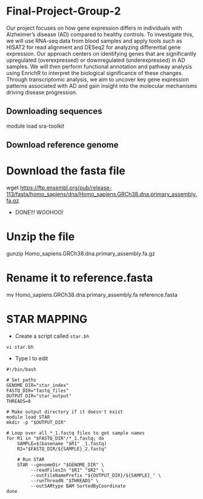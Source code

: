 # Final-Project-Group-2

Our project focuses on how gene expression differs in individuals with Alzheimer’s disease (AD) compared to healthy controls. To investigate this, we will use RNA-seq data from blood samples and apply tools such as HISAT2 for read alignment and DESeq2 for analyzing differential gene expression. Our approach centers on identifying genes that are significantly upregulated (overexpressed) or downregulated (underexpressed) in AD samples. We will then perform functional annotation and pathway analysis using EnrichR to interpret the biological significance of these changes. Through transcriptomic analysis, we aim to uncover key gene expression patterns associated with AD and gain insight into the molecular mechanisms driving disease progression.

## Downloading sequences
module load sra-toolkit


## Download reference genome
# Download the fasta file
wget https://ftp.ensembl.org/pub/release-113/fasta/homo_sapiens/dna/Homo_sapiens.GRCh38.dna.primary_assembly.fa.gz
- DONE!!! WOOHOO!

# Unzip the file
gunzip Homo_sapiens.GRCh38.dna.primary_assembly.fa.gz

# Rename it to reference.fasta
mv Homo_sapiens.GRCh38.dna.primary_assembly.fa reference.fasta

# STAR MAPPING
- Create a script called `star.bh`
```
vi star.bh
```
- Type I to edit
```
#!/bin/bash

# Set paths
GENOME_DIR="star_index"
FASTQ_DIR="fastq_files"
OUTPUT_DIR="star_output"
THREADS=8

# Make output directory if it doesn't exist
module load STAR
mkdir -p "$OUTPUT_DIR"

# Loop over all *_1.fastq files to get sample names
for R1 in "$FASTQ_DIR"/*_1.fastq; do
    SAMPLE=$(basename "$R1" _1.fastq)
    R2="$FASTQ_DIR/${SAMPLE}_2.fastq"

    # Run STAR
    STAR --genomeDir "$GENOME_DIR" \
         --readFilesIn "$R1" "$R2" \
         --outFileNamePrefix "${OUTPUT_DIR}/${SAMPLE}_" \
         --runThreadN "$THREADS" \
         --outSAMtype BAM SortedByCoordinate
done
```

